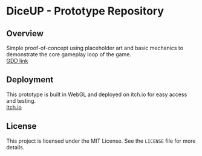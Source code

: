 # DiceUP - Prototype Repository

## Overview

Simple proof-of-concept using placeholder art and basic mechanics to demonstrate the core gameplay loop of the game.  
[GDD link](https://pctzonoes.github.io/DiceUp)

## Deployment

This prototype is built in WebGL and deployed on itch.io for easy access and testing.  
[Itch.io](https://pctzonoes.itch.io/diceup)

## License

This project is licensed under the MIT License. See the `LICENSE` file for more details.

